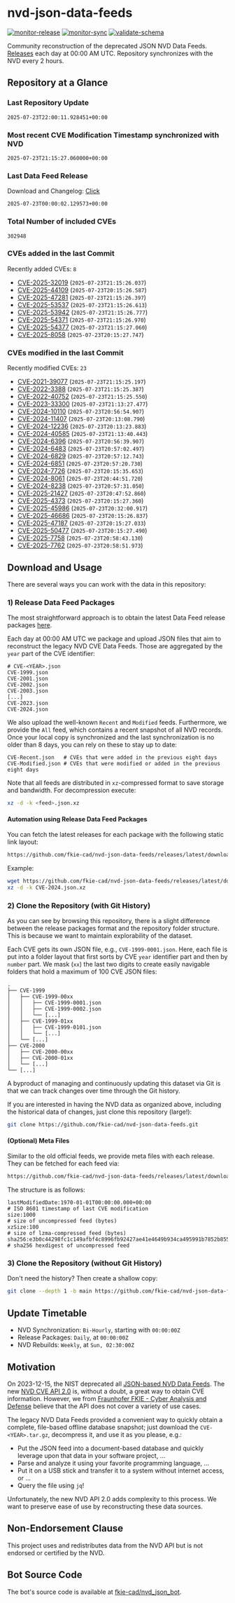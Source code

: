 # nvd-json-data-feeds

[![monitor-release](https://github.com/fkie-cad/nvd-json-data-feeds/actions/workflows/monitor_release.yml/badge.svg)](https://github.com/fkie-cad/nvd-json-data-feeds/actions/workflows/monitor_release.yml)
[![monitor-sync](https://github.com/fkie-cad/nvd-json-data-feeds/actions/workflows/monitor_sync.yml/badge.svg)](https://github.com/fkie-cad/nvd-json-data-feeds/actions/workflows/monitor_sync.yml)
[![validate-schema](https://github.com/fkie-cad/nvd-json-data-feeds/actions/workflows/validate_schema.yml/badge.svg)](https://github.com/fkie-cad/nvd-json-data-feeds/actions/workflows/validate_schema.yml)

Community reconstruction of the deprecated JSON NVD Data Feeds.
[Releases](https://github.com/fkie-cad/nvd-json-data-feeds/releases/latest) each day at 00:00 AM UTC.
Repository synchronizes with the NVD every 2 hours.

## Repository at a Glance

### Last Repository Update

```plain
2025-07-23T22:00:11.928451+00:00
```

### Most recent CVE Modification Timestamp synchronized with NVD

```plain
2025-07-23T21:15:27.060000+00:00
```

### Last Data Feed Release

Download and Changelog: [Click](https://github.com/fkie-cad/nvd-json-data-feeds/releases/latest)

```plain
2025-07-23T00:00:02.129573+00:00
```

### Total Number of included CVEs

```plain
302948
```

### CVEs added in the last Commit

Recently added CVEs: `8`

- [CVE-2025-32019](CVE-2025/CVE-2025-320xx/CVE-2025-32019.json) (`2025-07-23T21:15:26.037`)
- [CVE-2025-44109](CVE-2025/CVE-2025-441xx/CVE-2025-44109.json) (`2025-07-23T20:15:26.587`)
- [CVE-2025-47281](CVE-2025/CVE-2025-472xx/CVE-2025-47281.json) (`2025-07-23T21:15:26.397`)
- [CVE-2025-53537](CVE-2025/CVE-2025-535xx/CVE-2025-53537.json) (`2025-07-23T21:15:26.613`)
- [CVE-2025-53942](CVE-2025/CVE-2025-539xx/CVE-2025-53942.json) (`2025-07-23T21:15:26.777`)
- [CVE-2025-54371](CVE-2025/CVE-2025-543xx/CVE-2025-54371.json) (`2025-07-23T21:15:26.970`)
- [CVE-2025-54377](CVE-2025/CVE-2025-543xx/CVE-2025-54377.json) (`2025-07-23T21:15:27.060`)
- [CVE-2025-8058](CVE-2025/CVE-2025-80xx/CVE-2025-8058.json) (`2025-07-23T20:15:27.747`)


### CVEs modified in the last Commit

Recently modified CVEs: `23`

- [CVE-2021-39077](CVE-2021/CVE-2021-390xx/CVE-2021-39077.json) (`2025-07-23T21:15:25.197`)
- [CVE-2022-3388](CVE-2022/CVE-2022-33xx/CVE-2022-3388.json) (`2025-07-23T21:15:25.387`)
- [CVE-2022-40752](CVE-2022/CVE-2022-407xx/CVE-2022-40752.json) (`2025-07-23T21:15:25.550`)
- [CVE-2023-33300](CVE-2023/CVE-2023-333xx/CVE-2023-33300.json) (`2025-07-23T21:13:27.477`)
- [CVE-2024-10110](CVE-2024/CVE-2024-101xx/CVE-2024-10110.json) (`2025-07-23T20:56:54.907`)
- [CVE-2024-11407](CVE-2024/CVE-2024-114xx/CVE-2024-11407.json) (`2025-07-23T20:13:08.790`)
- [CVE-2024-12236](CVE-2024/CVE-2024-122xx/CVE-2024-12236.json) (`2025-07-23T20:13:23.883`)
- [CVE-2024-40585](CVE-2024/CVE-2024-405xx/CVE-2024-40585.json) (`2025-07-23T21:13:40.443`)
- [CVE-2024-6396](CVE-2024/CVE-2024-63xx/CVE-2024-6396.json) (`2025-07-23T20:56:39.907`)
- [CVE-2024-6483](CVE-2024/CVE-2024-64xx/CVE-2024-6483.json) (`2025-07-23T20:57:02.497`)
- [CVE-2024-6829](CVE-2024/CVE-2024-68xx/CVE-2024-6829.json) (`2025-07-23T20:57:12.743`)
- [CVE-2024-6851](CVE-2024/CVE-2024-68xx/CVE-2024-6851.json) (`2025-07-23T20:57:20.730`)
- [CVE-2024-7726](CVE-2024/CVE-2024-77xx/CVE-2024-7726.json) (`2025-07-23T20:15:35.653`)
- [CVE-2024-8061](CVE-2024/CVE-2024-80xx/CVE-2024-8061.json) (`2025-07-23T20:44:51.720`)
- [CVE-2024-8238](CVE-2024/CVE-2024-82xx/CVE-2024-8238.json) (`2025-07-23T20:57:31.050`)
- [CVE-2025-21427](CVE-2025/CVE-2025-214xx/CVE-2025-21427.json) (`2025-07-23T20:47:52.860`)
- [CVE-2025-4373](CVE-2025/CVE-2025-43xx/CVE-2025-4373.json) (`2025-07-23T20:15:27.360`)
- [CVE-2025-45986](CVE-2025/CVE-2025-459xx/CVE-2025-45986.json) (`2025-07-23T20:32:00.917`)
- [CVE-2025-46686](CVE-2025/CVE-2025-466xx/CVE-2025-46686.json) (`2025-07-23T20:15:26.837`)
- [CVE-2025-47187](CVE-2025/CVE-2025-471xx/CVE-2025-47187.json) (`2025-07-23T20:15:27.033`)
- [CVE-2025-50477](CVE-2025/CVE-2025-504xx/CVE-2025-50477.json) (`2025-07-23T20:15:27.490`)
- [CVE-2025-7758](CVE-2025/CVE-2025-77xx/CVE-2025-7758.json) (`2025-07-23T20:58:43.130`)
- [CVE-2025-7762](CVE-2025/CVE-2025-77xx/CVE-2025-7762.json) (`2025-07-23T20:58:51.973`)


## Download and Usage

There are several ways you can work with the data in this repository:

### 1) Release Data Feed Packages

The most straightforward approach is to obtain the latest Data Feed release packages [here](https://github.com/fkie-cad/nvd-json-data-feeds/releases/latest).

Each day at 00:00 AM UTC we package and upload JSON files that aim to reconstruct the legacy NVD CVE Data Feeds.
Those are aggregated by the `year` part of the CVE identifier:

```
# CVE-<YEAR>.json
CVE-1999.json
CVE-2001.json
CVE-2002.json
CVE-2003.json
[...]
CVE-2023.json
CVE-2024.json
```

We also upload the well-known `Recent` and `Modified` feeds.
Furthermore, we provide the `All` feed, which contains a recent snapshot of all NVD records.
Once your local copy is synchronized and the last synchronization is no older than 8 days, you can rely on these to stay up to date:

```plain
CVE-Recent.json   # CVEs that were added in the previous eight days
CVE-Modified.json # CVEs that were modified or added in the previous eight days
```

Note that all feeds are distributed in `xz`-compressed format to save storage and bandwidth.
For decompression execute:

```sh
xz -d -k <feed>.json.xz
```

#### Automation using Release Data Feed Packages

You can fetch the latest releases for each package with the following static link layout:

```sh
https://github.com/fkie-cad/nvd-json-data-feeds/releases/latest/download/CVE-<YEAR>.json.xz
```

Example:

```sh
wget https://github.com/fkie-cad/nvd-json-data-feeds/releases/latest/download/CVE-2024.json.xz
xz -d -k CVE-2024.json.xz
```

### 2) Clone the Repository (with Git History)

As you can see by browsing this repository, there is a slight difference between the release packages format and the repository folder structure.
This is because we want to maintain explorability of the dataset.

Each CVE gets its own JSON file, e.g., `CVE-1999-0001.json`.
Here, each file is put into a folder layout that first sorts by CVE `year` identifier part and then by `number` part.
We mask (`xx`) the last two digits to create easily navigable folders that hold a maximum of 100 CVE JSON files:

```plain
.
├── CVE-1999
│   ├── CVE-1999-00xx
│   │   ├── CVE-1999-0001.json
│   │   ├── CVE-1999-0002.json
│   │   └── [...]
│   ├── CVE-1999-01xx
│   │   ├── CVE-1999-0101.json
│   │   └── [...]
│   └── [...]
├── CVE-2000
│   ├── CVE-2000-00xx
│   ├── CVE-2000-01xx
│   └── [...]
└── [...]
```

A byproduct of managing and continuously updating this dataset via Git is that we can track changes over time through the Git history.

If you are interested in having the NVD data as organized above, including the historical data of changes, just clone this repository (large!):

```sh
git clone https://github.com/fkie-cad/nvd-json-data-feeds.git
```

#### (Optional) Meta Files

Similar to the old official feeds, we provide meta files with each release. They can be fetched for each feed via:

```sh
https://github.com/fkie-cad/nvd-json-data-feeds/releases/latest/download/CVE-<YEAR>.meta
```

The structure is as follows:

```plain
lastModifiedDate:1970-01-01T00:00:00.000+00:00                          # ISO 8601 timestamp of last CVE modification
size:1000                                                               # size of uncompressed feed (bytes)
xzSize:100                                                              # size of lzma-compressed feed (bytes)
sha256:e3b0c44298fc1c149afbf4c8996fb92427ae41e4649b934ca495991b7852b855 # sha256 hexdigest of uncompressed feed
```

### 3) Clone the Repository (without Git History)

Don't need the history? Then create a shallow copy:

```sh
git clone --depth 1 -b main https://github.com/fkie-cad/nvd-json-data-feeds.git
```


## Update Timetable

* NVD Synchronization: `Bi-Hourly`, starting with `00:00:00Z`
* Release Packages: `Daily`, at `00:00:00Z`
* NVD Rebuilds: `Weekly`, at `Sun, 02:30:00Z`


## Motivation

On 2023-12-15, the NIST deprecated all [JSON-based NVD Data Feeds](https://nvd.nist.gov/vuln/data-feeds#divRetirementBanner-1).
The new [NVD CVE API 2.0](https://nvd.nist.gov/developers/vulnerabilities) is, without a doubt, a great way to obtain CVE information.
However, we from [Fraunhofer FKIE - Cyber Analysis and Defense](https://www.fkie.fraunhofer.de/en/departments/cad.html) believe that the API does not cover a variety of use cases.

The legacy NVD Data Feeds provided a convenient way to quickly obtain a complete, file-based offline database snapshot; just download the `CVE-<YEAR>.tar.gz`, decompress it, and use it as you please, e.g.:

- Put the JSON feed into a document-based database and quickly leverage upon that data in your software project, ...
- Parse and analyze it using your favorite programming language, ...
- Put it on a USB stick and transfer it to a system without internet access, or ...
- Query the file using `jq`!

Unfortunately, the new NVD API 2.0 adds complexity to this process.
We want to preserve ease of use by reconstructing these data sources.

## Non-Endorsement Clause

This project uses and redistributes data from the NVD API but is not endorsed or certified by the NVD.

## Bot Source Code

The bot's source code is available at [fkie-cad/nvd\_json\_bot](https://github.com/fkie-cad/nvd_json_bot).